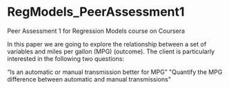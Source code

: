# RegModels_PeerAssessment1

Peer Assessment 1 for Regression Models course on Coursera

In this paper we are going to explore the relationship between a set of variables and miles per gallon (MPG) (outcome). The client is particularly interested in the following two questions:

“Is an automatic or manual transmission better for MPG”
"Quantify the MPG difference between automatic and manual transmissions"
